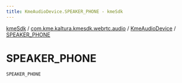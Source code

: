```yaml
---
title: KmeAudioDevice.SPEAKER_PHONE - kmeSdk
---
```


[kmeSdk](../../index.html) / [com.kme.kaltura.kmesdk.webrtc.audio](../index.html) / [KmeAudioDevice](index.html) / [SPEAKER_PHONE](./-s-p-e-a-k-e-r_-p-h-o-n-e.html)

# SPEAKER_PHONE

`SPEAKER_PHONE`